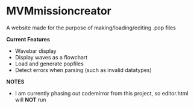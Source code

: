 # MVMmissioncreator
A website made for the purpose of making/loading/editing .pop files

__Current Features__

* Wavebar display
* Display waves as a flowchart 
* Load and generate popfiles 
* Detect errors when parsing (such as invalid datatypes)

__NOTES__

* I am currently phasing out codemirror from this project, so editor.html will __NOT__ run 

